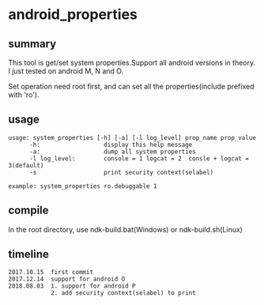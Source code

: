 # android_properties
## summary
This tool is get/set system properties.Support all android versions in theory.
I just tested on android M, N and O.

Set operation need root first, and can set all the properties(include prefixed with 'ro').
## usage
    usage: system_properties [-h] [-a] [-l log_level] prop_name prop_value
          -h:                  display this help message
          -a:                  dump all system properties
          -l log_level:        console = 1 logcat = 2  consle + logcat = 3(default)
          -s                   print security context(selabel)
    
    example: system_properties ro.debuggable 1
## compile
In the root directory, use ndk-build.bat(Windows) or ndk-build.sh(Linux)


## timeline

    2017.10.15  first commit
    2017.12.14  support for android O
    2018.08.03  1. support for android P
                2. add security context(selabel) to print

